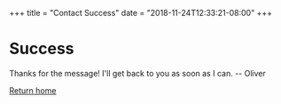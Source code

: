+++
title = "Contact Success"
date = "2018-11-24T12:33:21-08:00"
+++
# Success

Thanks for the message! I'll get back to you as soon as I can. -- Oliver

[Return home](/)